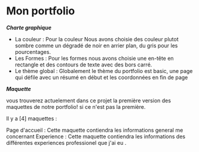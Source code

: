 # Mon portfolio
***Charte graphique***
- La couleur : Pour la couleur Nous avons choisie des couleur plutot sombre comme un dégradé de noir en arrier plan, du gris pour les pourcentages.
- Les Formes : Pour les formes nous avons choisie une en-tête en rectangle et des contours de texte avec des bors carré.
- Le thème global : Globalement le thème du portfolio est basic, une page qui défile avec un résumé en début et les coordonnées en fin de page


***Maquette***

vous trouverez actuelement dans ce projet la première version des maquettes de notre portfolio! si ce n'est pas la première.

Il y a [4] maquettes :

Page d'accueil : Cette maquette contiendra les informations general me concernant
Experience : Cette maquette contiendra les informations des différentes experiences professionel que j'ai eu .
